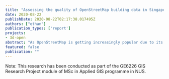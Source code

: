 ```yaml
---
title: "Assessing the quality of OpenStreetMap building data in Singapore"
date: 2020-08-22
publishDate: 2020-08-22T02:17:38.017495Z
authors: ["ethan"]
publication_types: ['report']
projects:
- 3d-open
abstract: "As OpenStreetMap is getting increasingly popular due to its open-license nature and collaborative aspect, its data quality is increasingly under scrutiny from many geospatial enthusiasts and scientists. Given that many web services and scientific researchers are relying on OpenStreetMap data as the primary data source, data inaccuracy would cause unforeseen problems. Therefore, it is imperative to assess the quality of OpenStreetMap data in order to identify areas of improvement and to improve the reliability of OpenStreetMap data. While the assessment of OpenStreetMap data quality is an ongoing task in many countries, there is a lack of such assessments in Singapore. Therefore, this study was conducted to address this research gap. Five quality metrics of Housing & Development Board (HDB) buildings were studied and analysed as part of the assessment of OpenStreetMap building data quality in Singapore: completeness, positional accuracy, shape accuracy, orientation accuracy, and attribute accuracy. The results of this study suggest that the completeness of HDB building data in Singapore is close to perfect, with 97.67% of the HDB blocks being mapped in OpenStreetMap. Taking all quality metrics into account, it was concluded from this study that the overall quality of HDB buildings in Singapore is fairly good, with some room for improvement. With regard to improving the overall quality of OpenStreetMap data, this study recommends that the OpenStreetMap community explores building a data quality warning system for its users. In addition, correlation analyses revealed that both the median age of planning areas and the mean age of HDB buildings have weak relationships with the data quality of HDB buildings in Singapore. Furthermore, this study has also found that it is currently not feasible to use attributes of HDB buildings in OpenStreetMap to build semantically rich 3D building models, as these attributes are mostly unfilled."
featured: false
publication: ""
---
```


Note: This research has been conducted as part of the GE6226 GIS Research Project module of MSc in Applied GIS programme in NUS.